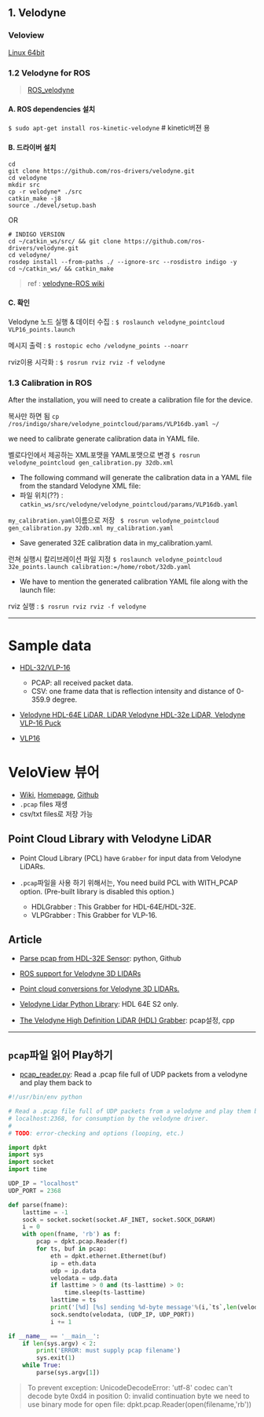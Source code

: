 ## 1. Velodyne


### Veloview 

[Linux 64bit](http://www.paraview.org/paraview-downloads/download.php?submit=Download&version=v5.1&type=app&os=win32&downloadFile=VeloView-3.5.0-Linux-64bit.sh)

### 1.2 Velodyne for ROS  

> [ROS_velodyne](http://wiki.ros.org/velodyne)

#### A. ROS dependencies 설치 

`$ sudo apt-get install ros-kinetic-velodyne`  # kinetic버젼 용


#### B. 드라이버 설치 

```
cd 
git clone https://github.com/ros-drivers/velodyne.git
cd velodyne
mkdir src
cp -r velodyne* ./src
catkin_make -j8
source ./devel/setup.bash
```
OR 

```
# INDIGO VERSION
cd ~/catkin_ws/src/ && git clone https://github.com/ros-drivers/velodyne.git
cd velodyne/
rosdep install --from-paths ./ --ignore-src --rosdistro indigo -y
cd ~/catkin_ws/ && catkin_make
```

> ref : [velodyne-ROS wiki](http://wiki.ros.org/velodyne/Tutorials/Getting%20Started%20with%20the%20Velodyne%20VLP16)

#### C. 확인 

Velodyne 노드 실행 & 데이터 수집 : `$ roslaunch velodyne_pointcloud VLP16_points.launch`


메시지 출력 : `$ rostopic echo /velodyne_points --noarr`


rviz이용 시각화 : `$ rosrun rviz rviz -f velodyne`

### 1.3 Calibration in ROS

After the installation, you will need to create a calibration file for the device.

복사만 하면 됨 `cp /ros/indigo/share/velodyne_pointcloud/params/VLP16db.yaml ~/`




we need to calibrate generate calibration data in YAML file. 

벨로다인에서 제공하는 XML포맷을 YAML포맷으로 변경 `$ rosrun velodyne_pointcloud gen_calibration.py 32db.xml`
- The following command will generate the calibration data in a YAML file from the standard Velodyne XML file: 
- 파일 위치(??) : `catkin_ws/src/velodyne/velodyne_pointcloud/params/VLP16db.yaml`

`my_calibration.yaml`이름으로 저장 ` $ rosrun velodyne_pointcloud gen_calibration.py 32db.xml my_calibration.yaml`
- Save generated 32E calibration data in my_calibration.yaml.

런쳐 실행시 칼리브레이션 파일 지정  `$ roslaunch velodyne_pointcloud 32e_points.launch calibration:=/home/robot/32db.yaml`
- We have to mention the generated calibration YAML file along with the launch file:

rviz 실행 : `$ rosrun rviz rviz -f velodyne`


---

# Sample data 

- [HDL-32/VLP-16](https://midas3.kitware.com/midas/community/29)
    
    - PCAP: all received packet data.
    - CSV: one frame data that is reflection intensity and distance of 0-359.9 degree.
    
- [Velodyne HDL-64E LiDAR, LiDAR Velodyne HDL-32e LiDAR, Velodyne VLP-16 Puck](http://masc.cs.gmu.edu/wiki/MapGMU)

- [VLP16](https://goo.gl/MJDfWA)
            
# VeloView 뷰어 

- [Wiki](https://www.paraview.org/Wiki/VeloView), [Homepage](https://www.paraview.org/VeloView/), [Github](https://github.com/Kitware/VeloView)
- `.pcap` files 재생 
- csv/txt files로 저장 가능

## Point Cloud Library with Velodyne LiDAR

- Point Cloud Library (PCL) have `Grabber` for input data from Velodyne LiDARs.

- `.pcap`파일을 사용 하기 위해서는, You need build PCL with WITH_PCAP option. (Pre-built library is disabled this option.)
    - HDLGrabber : This Grabber for HDL-64E/HDL-32E.
    - VLPGrabber : This Grabber for VLP-16.


## Article 

- [Parse pcap from HDL-32E Sensor](https://github.com/ritzalam/velodyne-lidar-parser): python, Github

- [ROS support for Velodyne 3D LIDARs](https://github.com/ros-drivers/velodyne)

- [Point cloud conversions for Velodyne 3D LIDARs.](http://wiki.ros.org/action/fullsearch/velodyne_pointcloud?action=fullsearch&context=180&value=linkto%3A%22velodyne_pointcloud%22)

- [Velodyne Lidar Python Library](https://github.com/esrlabs/velodyne): HDL 64E S2 only.

- [The Velodyne High Definition LiDAR (HDL) Grabber](http://pointclouds.org/documentation/tutorials/hdl_grabber.php): pcap설정, cpp

---

## `pcap`파일 읽어 Play하기 
- [pcap_reader.py](https://gist.github.com/gerkey/bf749775e6bc600368b97ce3d9f113e5): Read a .pcap file full of UDP packets from a velodyne and play them back to

```python 
#!/usr/bin/env python

# Read a .pcap file full of UDP packets from a velodyne and play them back to
# localhost:2368, for consumption by the velodyne driver.
#
# TODO: error-checking and options (looping, etc.)

import dpkt
import sys
import socket
import time

UDP_IP = "localhost"
UDP_PORT = 2368

def parse(fname):
    lasttime = -1
    sock = socket.socket(socket.AF_INET, socket.SOCK_DGRAM)
    i = 0
    with open(fname, 'rb') as f:
        pcap = dpkt.pcap.Reader(f)
        for ts, buf in pcap:
            eth = dpkt.ethernet.Ethernet(buf)
            ip = eth.data
            udp = ip.data
            velodata = udp.data
            if lasttime > 0 and (ts-lasttime) > 0:
                time.sleep(ts-lasttime)
            lasttime = ts
            print('[%d] [%s] sending %d-byte message'%(i,`ts`,len(velodata)))
            sock.sendto(velodata, (UDP_IP, UDP_PORT))
            i += 1

if __name__ == '__main__':
    if len(sys.argv) < 2:
        print('ERROR: must supply pcap filename')
        sys.exit(1)
    while True:
        parse(sys.argv[1])
```

> To prevent exception: UnicodeDecodeError: 'utf-8' codec can't decode byte 0xd4 in position 0: invalid continuation byte we need to use binary mode for open file: dpkt.pcap.Reader(open(filename,'rb'))
